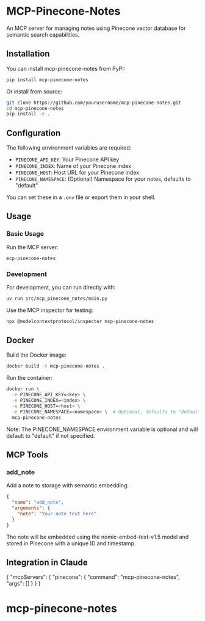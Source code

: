 # MCP-Pinecone-Notes

An MCP server for managing notes using Pinecone vector database for semantic search capabilities.

## Installation

You can install mcp-pinecone-notes from PyPI:

```bash
pip install mcp-pinecone-notes
```

Or install from source:

```bash
git clone https://github.com/yourusername/mcp-pinecone-notes.git
cd mcp-pinecone-notes
pip install -e .
```

## Configuration

The following environment variables are required:

- `PINECONE_API_KEY`: Your Pinecone API key
- `PINECONE_INDEX`: Name of your Pinecone index
- `PINECONE_HOST`: Host URL for your Pinecone index
- `PINECONE_NAMESPACE`: (Optional) Namespace for your notes, defaults to "default"

You can set these in a `.env` file or export them in your shell.

## Usage

### Basic Usage

Run the MCP server:

```bash
mcp-pinecone-notes
```

### Development

For development, you can run directly with:

```bash
uv run src/mcp_pinecone_notes/main.py
```

Use the MCP inspector for testing:

```bash
npx @modelcontextprotocol/inspector mcp-pinecone-notes
```

## Docker

Build the Docker image:
```bash
docker build -t mcp-pinecone-notes .
```

Run the container:
```bash
docker run \
  -e PINECONE_API_KEY=<key> \
  -e PINECONE_INDEX=<index> \
  -e PINECONE_HOST=<host> \
  -e PINECONE_NAMESPACE=<namespace> \  # Optional, defaults to "default"
  mcp-pinecone-notes
```

Note: The PINECONE_NAMESPACE environment variable is optional and will default to "default" if not specified.

## MCP Tools

### add_note

Add a note to storage with semantic embedding:

```json
{
  "name": "add_note",
  "arguments": {
    "note": "Your note text here"
  }
}
```

The note will be embedded using the nomic-embed-text-v1.5 model and stored in Pinecone with a unique ID and timestamp.

## Integration in Claude
{
  "mcpServers": {
    "pinecone": {
      "command": "mcp-pinecone-notes",
      "args": []
    }
  }
}
# mcp-pinecone-notes
